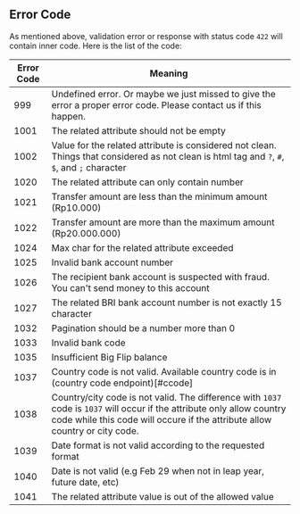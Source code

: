 ## Error Code

As mentioned above, validation error or response with status code `422` will contain inner code. Here is the list of the code:


Error Code | Meaning
---------- | -------
999 | Undefined error. Or maybe we just missed to give the error a proper error code. Please contact us if this happen.
1001 | The related attribute should not be empty
1002 | Value for the related attribute is considered not clean. Things that considered as not clean is html tag and `?`, `#`, `$`, and `;` character
1020 | The related attribute can only contain number
1021 | Transfer amount are less than the minimum amount (Rp10.000)
1022 | Transfer amount are more than the maximum amount (Rp20.000.000)
1024 | Max char for the related attribute exceeded
1025 | Invalid bank account number
1026 | The recipient bank account is suspected with fraud. You can't send money to this account
1027 | The related BRI bank account number is not exactly 15 character
1032 | Pagination should be a number more than 0
1033 | Invalid bank code
1035 | Insufficient Big Flip balance
1037 | Country code is not valid. Available country code is in (country code endpoint)[#ccode]
1038 | Country/city code is not valid. The difference with `1037` code is `1037` will occur if the attribute only allow country code while this code will occure if the attribute allow country or city code.
1039 | Date format is not valid according to the requested format
1040 | Date is not valid (e.g Feb 29 when not in leap year, future date, etc)
1041 | The related attribute value is out of the allowed value
